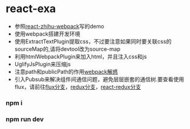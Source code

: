 # react-exa


+ 参照[react-zhihu-webpack](https://github.com/tsrot/react-zhihu)写的demo
+ 使用webpack搭建开发环境
+ 使用ExtractTextPlugin提取css，不过要注意如果同时要关联css的sourceMap的,请将devtool改为source-map
+ 利用htmlWebpackPlugin来加入html，并且注入css和js
+ UglifyJsPlugin来压缩js
+ 注意path和publicPath的作用[webpack解惑](https://zhuanlan.zhihu.com/p/24744677)
+ 引入Pubsub来解决组件间通信问题，避免层层嵌套的通信树.要查看使用flux，请前往[flux分支](https://github.com/umbrellaZwl/react-exa/tree/flux)，[redux分支](https://github.com/umbrellaZwl/react-exa/tree/redux)，[react-redux分支](https://github.com/umbrellaZwl/react-exa/tree/react-redux)

### npm i 
### npm run dev
